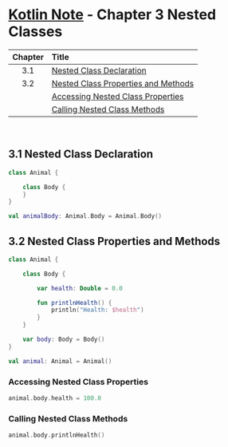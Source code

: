 # [Kotlin Note](../../README.md) - Chapter 3 Nested Classes
| Chapter | Title |
| :-: | :- |
| 3.1 | [Nested Class Declaration](#31-nested-class-declaration) |
| 3.2 | [Nested Class Properties and Methods](#32-nested-class-properties-and-methods) |
|  | [Accessing Nested Class Properties](#accessing-nested-class-properties) |
|  | [Calling Nested Class Methods](#calling-nested-class-methods) |

<br />

## 3.1 Nested Class Declaration
```kotlin
class Animal {

    class Body {
    }
}
```
```kotlin
val animalBody: Animal.Body = Animal.Body()
```

## 3.2 Nested Class Properties and Methods
```kotlin
class Animal {

    class Body {

        var health: Double = 0.0

        fun printlnHealth() {
            println("Health: $health")
        }
    }

    var body: Body = Body()
}
```
```kotlin
val animal: Animal = Animal()
```

### Accessing Nested Class Properties
```kotlin
animal.body.health = 100.0
```

### Calling Nested Class Methods
```kotlin
animal.body.printlnHealth()
```

<br />
